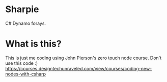 # Sharpie
C# Dynamo forays.

# What is this?
This is just me coding using John Pierson's zero touch node course. Don't use this code :)
https://courses.designtechunraveled.com/view/courses/coding-new-nodes-with-csharp